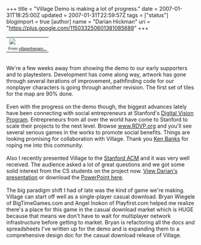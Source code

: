 +++
title = "Village Demo is making a lot of progress."
date = 2007-01-31T18:25:00Z
updated = 2007-01-31T22:59:57Z
tags = ["status"]
blogimport = true 
[author]
	name = "Darian Hickman"
	uri = "https://plus.google.com/115033250601381085689"
+++

<table style="width: auto;"><tbody><tr><td><a href="http://picasaweb.google.com/darian.hickman/VillagethegameCom/photo#5026451581756078946"><img src="http://lh4.google.com/image/darian.hickman/RcGLFRNFe2I/AAAAAAAAArA/pPQdcJUm_bU/s288/GUIbasic2.jpg" /></a></td></tr><tr><td style="font-family: arial,sans-serif; font-size: 66%; text-align: right;">From <a href="http://picasaweb.google.com/darian.hickman/VillagethegameCom">villagethegam...</a></td></tr></tbody></table><br />We're a few weeks away from showing the demo to our early supporters and to playtesters.  Development has come along way, artwork has gone through several iterations of improvement, pathfinding code for our nonplayer characters is going through another revision.  The first set of tiles for the map are 90% done.<br /><br />Even with the progress on the demo though, the biggest advances lately have been connecting with social entrepreneurs at Stanford's <a href="http://www.rdvp.org/">Digital Vision Program</a>.  Entrepreneurs from all over the world have come to Stanford to scale their projects to the next level.  Browse <a href="http://www.RDVP.org">www.RDVP.org</a> and you'll see several serious games in the works to promote social benefits. Things are looking promising for collaboration with Village.  Thank you <a href="http://www.kiwanja.net/">Ken Banks</a> for roping me into this community.<br /><br />Also I recently presented Village to the <a href="http://www.stanford.edu/group/acm/events.html">Stanford ACM</a> and it was very well received.  The audience asked a lot of great questions and we got some solid interest from the CS students on the project now.  <span class="info"><a href="http://acm.stanford.edu/presentations/1_26_07/village_game_stanford_acm_1_26_07.html">View Darian's presentation</a></span> or download the <span class="info"><a href="http://acm.stanford.edu/presentations/1_26_07/village_game_stanford_acm_1_26_07.ppt">PowerPoint here</a></span>.<br /><br />The big paradigm shift I had of late was the kind of game we're making.  Village can start off well as a single-player casual download.  Bryan Wiegele of BigTimeGames.com and Angel Inokon of Playfirst.com helped me realize there's a place for this game in the casual download market which is HUGE because that means we don't have to wait for multiplayer network infrastructure before getting to market. Bryan is refactoring all the docs and spreadsheets I've written up for the demo and is expanding them to a comprehensive design doc for the casual download release of Village.
